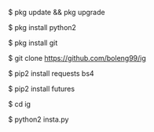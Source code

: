 $ pkg update && pkg upgrade

$ pkg install python2

$ pkg install git

$ git clone https://github.com/boleng99/ig

$ pip2 install requests bs4

$ pip2 install futures

$ cd ig

$ python2 insta.py

